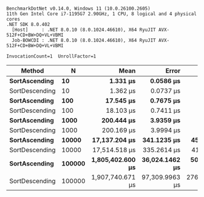 ```

BenchmarkDotNet v0.14.0, Windows 11 (10.0.26100.2605)
11th Gen Intel Core i7-1195G7 2.90GHz, 1 CPU, 8 logical and 4 physical cores
.NET SDK 8.0.402
  [Host]     : .NET 8.0.10 (8.0.1024.46610), X64 RyuJIT AVX-512F+CD+BW+DQ+VL+VBMI
  Job-BOWCDI : .NET 8.0.10 (8.0.1024.46610), X64 RyuJIT AVX-512F+CD+BW+DQ+VL+VBMI

InvocationCount=1  UnrollFactor=1  

```
| Method         | N      | Mean             | Error          | StdDev          | Median           | Allocated |
|--------------- |------- |-----------------:|---------------:|----------------:|-----------------:|----------:|
| **SortAscending**  | **10**     |         **1.331 μs** |      **0.0586 μs** |       **0.1718 μs** |         **1.300 μs** |     **400 B** |
| SortDescending | 10     |         1.362 μs |      0.0737 μs |       0.2160 μs |         1.300 μs |     400 B |
| **SortAscending**  | **100**    |        **17.545 μs** |      **0.7675 μs** |       **2.1648 μs** |        **16.600 μs** |     **400 B** |
| SortDescending | 100    |        18.103 μs |      0.7411 μs |       2.1024 μs |        17.500 μs |     400 B |
| **SortAscending**  | **1000**   |       **200.444 μs** |      **3.9359 μs** |       **7.2955 μs** |       **200.600 μs** |     **400 B** |
| SortDescending | 1000   |       200.169 μs |      3.9994 μs |       6.5711 μs |       199.000 μs |     400 B |
| **SortAscending**  | **10000**  |    **17,137.204 μs** |    **341.1235 μs** |     **455.3901 μs** |    **17,336.500 μs** |     **400 B** |
| SortDescending | 10000  |    17,514.518 μs |    335.2614 μs |     411.7311 μs |    17,521.950 μs |     400 B |
| **SortAscending**  | **100000** | **1,805,402.600 μs** | **36,024.1462 μs** |  **50,500.8259 μs** | **1,792,706.200 μs** |     **400 B** |
| SortDescending | 100000 | 1,907,740.671 μs | 97,309.9963 μs | 276,052.2829 μs | 1,842,120.400 μs |     400 B |
